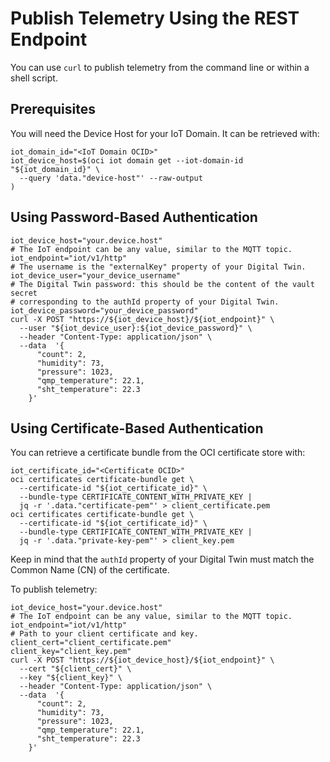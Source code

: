# Publish Telemetry Using the REST Endpoint

You can use `curl` to publish telemetry from the command line or within a shell script.

## Prerequisites

You will need the Device Host for your IoT Domain. It can be retrieved with:

```shell
iot_domain_id="<IoT Domain OCID>"
iot_device_host=$(oci iot domain get --iot-domain-id "${iot_domain_id}" \
  --query 'data."device-host"' --raw-output
)
```

## Using Password-Based Authentication

```shell
iot_device_host="your.device.host"
# The IoT endpoint can be any value, similar to the MQTT topic.
iot_endpoint="iot/v1/http"
# The username is the "externalKey" property of your Digital Twin.
iot_device_user="your_device_username"
# The Digital Twin password: this should be the content of the vault secret
# corresponding to the authId property of your Digital Twin.
iot_device_password="your_device_password"
curl -X POST "https://${iot_device_host}/${iot_endpoint}" \
  --user "${iot_device_user}:${iot_device_password}" \
  --header "Content-Type: application/json" \
  --data  '{
      "count": 2,
      "humidity": 73,
      "pressure": 1023,
      "qmp_temperature": 22.1,
      "sht_temperature": 22.3
    }'
```

## Using Certificate-Based Authentication

You can retrieve a certificate bundle from the OCI certificate store with:

```shell
iot_certificate_id="<Certificate OCID>"
oci certificates certificate-bundle get \
  --certificate-id "${iot_certificate_id}" \
  --bundle-type CERTIFICATE_CONTENT_WITH_PRIVATE_KEY |
  jq -r '.data."certificate-pem"' > client_certificate.pem
oci certificates certificate-bundle get \
  --certificate-id "${iot_certificate_id}" \
  --bundle-type CERTIFICATE_CONTENT_WITH_PRIVATE_KEY |
  jq -r '.data."private-key-pem"' > client_key.pem
```

Keep in mind that the `authId` property of your Digital Twin must match the
Common Name (CN) of the certificate.

To publish telemetry:

```shell
iot_device_host="your.device.host"
# The IoT endpoint can be any value, similar to the MQTT topic.
iot_endpoint="iot/v1/http"
# Path to your client certificate and key.
client_cert="client_certificate.pem"
client_key="client_key.pem"
curl -X POST "https://${iot_device_host}/${iot_endpoint}" \
  --cert "${client_cert}" \
  --key "${client_key}" \
  --header "Content-Type: application/json" \
  --data  '{
      "count": 2,
      "humidity": 73,
      "pressure": 1023,
      "qmp_temperature": 22.1,
      "sht_temperature": 22.3
    }'
```
